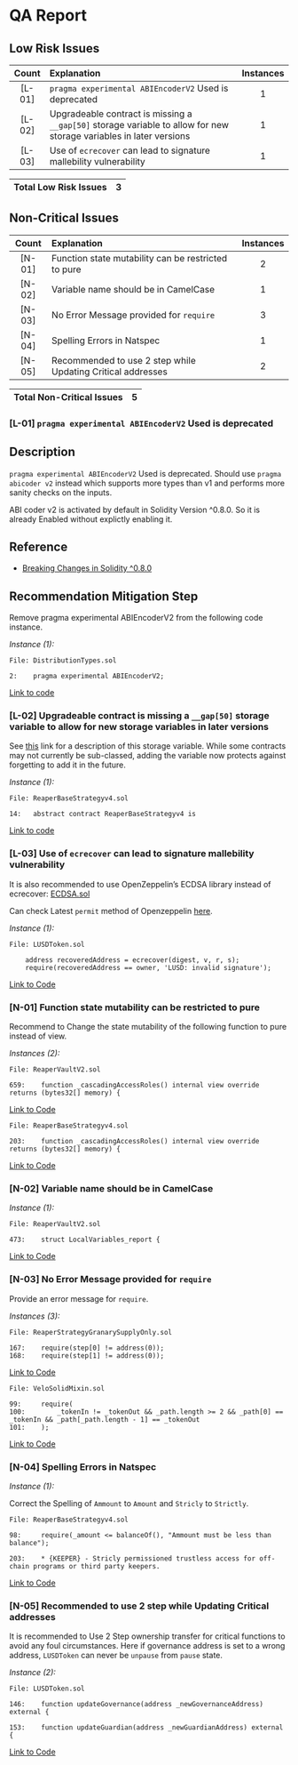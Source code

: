# QA Report

## Low Risk Issues
| Count | Explanation | Instances |
|:--:|:-------|:--:|
| [L-01] | `pragma experimental ABIEncoderV2` Used is deprecated | 1 |
| [L-02] | Upgradeable contract is missing a `__gap[50]` storage variable to allow for new storage variables in later versions | 1 |
| [L-03] | Use of `ecrecover` can lead to signature mallebility vulnerability | 1 |

| Total Low Risk Issues | 3 |
|:--:|:--:|

## Non-Critical Issues
| Count | Explanation | Instances |
|:--:|:-------|:--:|
| [N-01] | Function state mutability can be restricted to pure | 2 |
| [N-02] | Variable name should be in CamelCase | 1 |
| [N-03] | No Error Message provided for `require` | 3 |
| [N-04] | Spelling Errors in Natspec | 1 |
| [N-05] | Recommended to use 2 step while Updating Critical addresses | 2 |

| Total Non-Critical Issues | 5 |
|:--:|:--:|

### [L-01] `pragma experimental ABIEncoderV2` Used is deprecated

## Description

`pragma experimental ABIEncoderV2` Used is deprecated. Should use `pragma abicoder v2` instead which supports more types than v1 and performs more sanity checks on the inputs.

ABI coder v2 is activated by default in Solidity Version ^0.8.0. So it is already Enabled without explictly enabling it.

## Reference

* [Breaking Changes in Solidity ^0.8.0](https://github.com/ethereum/solidity/blob/69411436139acf5dbcfc5828446f18b9fcfee32c/docs/080-breaking-changes.rst#silent-changes-of-the-semantics)

## Recommendation Mitigation Step

Remove pragma experimental ABIEncoderV2 from the following code instance.

*Instance (1):*
```solidity
File: DistributionTypes.sol

2:    pragma experimental ABIEncoderV2;

```
[Link to code](https://github.com/code-423n4/2023-02-ethos/blob/main/Ethos-Vault/contracts/libraries/DistributionTypes.sol#L2)

### [L-02] Upgradeable contract is missing a `__gap[50]` storage variable to allow for new storage variables in later versions

See [this](https://docs.openzeppelin.com/contracts/4.x/upgradeable#storage_gaps) link for a description of this storage variable. While some contracts may not currently be sub-classed, adding the variable now protects against forgetting to add it in the future.

*Instance (1):*
```solidity
File: ReaperBaseStrategyv4.sol

14:   abstract contract ReaperBaseStrategyv4 is

```
[Link to code](https://github.com/code-423n4/2023-02-ethos/blob/main/Ethos-Vault/contracts/abstract/ReaperBaseStrategyv4.sol#L14-L17)

### [L-03] Use of `ecrecover` can lead to signature mallebility vulnerability

It is also recommended to use OpenZeppelin’s ECDSA library instead of ecrecover: [ECDSA.sol](https://github.com/OpenZeppelin/openzeppelin-contracts/blob/master/contracts/utils/cryptography/ECDSA.sol)

Can check Latest `permit` method of Openzeppelin [here](https://github.com/OpenZeppelin/openzeppelin-contracts/blob/master/contracts/token/ERC20/extensions/ERC20Permit.sol).

*Instance (1):*
```solidity
File: LUSDToken.sol

    address recoveredAddress = ecrecover(digest, v, r, s);
    require(recoveredAddress == owner, 'LUSD: invalid signature');

```
[Link to Code](https://github.com/code-423n4/2023-02-ethos/blob/main/Ethos-Core/contracts/LUSDToken.sol)

### [N-01] Function state mutability can be restricted to pure

Recommend to Change the state mutability of the following function to pure instead of view.

*Instances (2):*
```solidity
File: ReaperVaultV2.sol

659:    function _cascadingAccessRoles() internal view override returns (bytes32[] memory) {

```
[Link to Code](https://github.com/code-423n4/2023-02-ethos/blob/main/Ethos-Vault/contracts/ReaperVaultV2.sol#L659)

```solidity
File: ReaperBaseStrategyv4.sol

203:    function _cascadingAccessRoles() internal view override returns (bytes32[] memory) {

```
[Link to Code](https://github.com/code-423n4/2023-02-ethos/blob/main/Ethos-Vault/contracts/abstract/ReaperBaseStrategyv4.sol#L203)

### [N-02] Variable name should be in CamelCase

*Instance (1):*
```solidity
File: ReaperVaultV2.sol

473:    struct LocalVariables_report {

```
[Link to Code](https://github.com/code-423n4/2023-02-ethos/blob/main/Ethos-Vault/contracts/ReaperVaultV2.sol#L473)

### [N-03] No Error Message provided for `require`

Provide an error message for `require`.

*Instances (3):*
```solidity
File: ReaperStrategyGranarySupplyOnly.sol

167:    require(step[0] != address(0));
168:    require(step[1] != address(0));

```
[Link to Code](https://github.com/code-423n4/2023-02-ethos/blob/main/Ethos-Vault/contracts/ReaperStrategyGranarySupplyOnly.sol#L167-L168)

```solidity
File: VeloSolidMixin.sol

99:     require(
100:        _tokenIn != _tokenOut && _path.length >= 2 && _path[0] == _tokenIn && _path[_path.length - 1] == _tokenOut
101:    );

```
[Link to Code](https://github.com/code-423n4/2023-02-ethos/blob/main/Ethos-Vault/contracts/mixins/VeloSolidMixin.sol#L99-L101)

### [N-04] Spelling Errors in Natspec

*Instance (1):*

Correct the Spelling of `Ammount` to `Amount` and `Stricly` to `Strictly`.

```solidity
File: ReaperBaseStrategyv4.sol

98:     require(_amount <= balanceOf(), "Ammount must be less than balance");

203:    * {KEEPER} - Stricly permissioned trustless access for off-chain programs or third party keepers.

```
[Link to Code](https://github.com/code-423n4/2023-02-ethos/blob/main/Ethos-Vault/contracts/abstract/ReaperBaseStrategyv4.sol#L203)

### [N-05] Recommended to use 2 step while Updating Critical addresses

It is recommended to Use 2 Step ownership transfer for critical functions to avoid any foul circumstances. Here if governance address is set to a wrong address, `LUSDToken` can never be `unpause` from `pause` state.

*Instance (2):*
```solidity
File: LUSDToken.sol

146:    function updateGovernance(address _newGovernanceAddress) external {

153:    function updateGuardian(address _newGuardianAddress) external {

```
[Link to Code](https://github.com/code-423n4/2023-02-ethos/blob/main/Ethos-Core/contracts/LUSDToken.sol#L146)